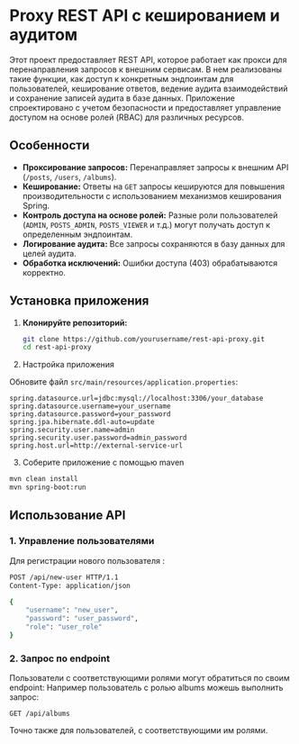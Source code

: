 # Proxy REST API с кешированием и аудитом

Этот проект предоставляет REST API, которое работает как прокси для перенаправления запросов к внешним сервисам. В нем реализованы такие функции, как доступ к конкретным эндпоинтам для пользователей, кеширование ответов, ведение аудита взаимодействий и сохранение записей аудита в базе данных. Приложение спроектировано с учетом безопасности и предоставляет управление доступом на основе ролей (RBAC) для различных ресурсов.

## Особенности

- **Проксирование запросов:** Перенаправляет запросы к внешним API (`/posts`, `/users`, `/albums`).
- **Кеширование:** Ответы на `GET` запросы кешируются для повышения производительности с использованием механизмов кеширования Spring.
- **Контроль доступа на основе ролей:** Разные роли пользователей (`ADMIN`, `POSTS_ADMIN`, `POSTS_VIEWER` и т.д.) могут получать доступ к определенным эндпоинтам.
- **Логирование аудита:** Все запросы сохраняются в базу данных для целей аудита. 
- **Обработка исключений:** Ошибки доступа (403) обрабатываются корректно.

## Установка приложения

1. **Клонируйте репозиторий:**
   ```bash
   git clone https://github.com/yourusername/rest-api-proxy.git
   cd rest-api-proxy
   

2. Настройка приложения

Обновите файл `src/main/resources/application.properties`:

```properties
spring.datasource.url=jdbc:mysql://localhost:3306/your_database
spring.datasource.username=your_username
spring.datasource.password=your_password
spring.jpa.hibernate.ddl-auto=update
spring.security.user.name=admin
spring.security.user.password=admin_password
spring.host.url=http://external-service-url
```

3. Соберите приложение с помощью maven

  ```bash
  mvn clean install
  mvn spring-boot:run
```

## Использование API


### 1. Управление пользователями

Для регистрации нового пользователя :

```bash
POST /api/new-user HTTP/1.1
Content-Type: application/json

{
    "username": "new_user",
    "password": "user_password",
    "role": "user_role"
}
```

### 2. Запрос по endpoint

Пользователи с соответствующими ролями могут обратиться по своим endpoint:
  Например пользователь с ролью albums можешь выполнить запрос:
  ```
  GET /api/albums
  ```
Точно также для пользователей, с соответствующими им ролями. 
